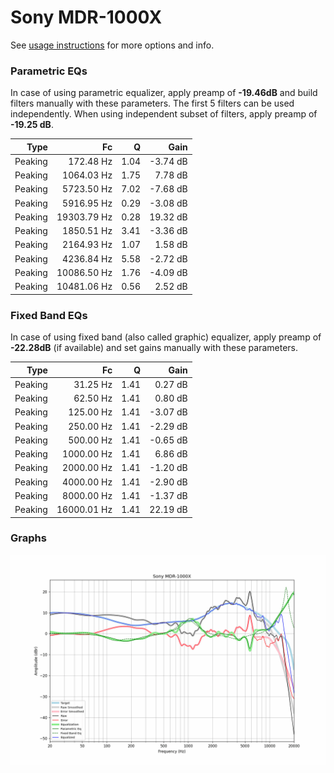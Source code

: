 # Sony MDR-1000X
See [usage instructions](https://github.com/jaakkopasanen/AutoEq#usage) for more options and info.

### Parametric EQs
In case of using parametric equalizer, apply preamp of **-19.46dB** and build filters manually
with these parameters. The first 5 filters can be used independently.
When using independent subset of filters, apply preamp of **-19.25 dB**.

| Type    | Fc          |    Q | Gain     |
|--------:|------------:|-----:|---------:|
| Peaking | 172.48 Hz   | 1.04 | -3.74 dB |
| Peaking | 1064.03 Hz  | 1.75 | 7.78 dB  |
| Peaking | 5723.50 Hz  | 7.02 | -7.68 dB |
| Peaking | 5916.95 Hz  | 0.29 | -3.08 dB |
| Peaking | 19303.79 Hz | 0.28 | 19.32 dB |
| Peaking | 1850.51 Hz  | 3.41 | -3.36 dB |
| Peaking | 2164.93 Hz  | 1.07 | 1.58 dB  |
| Peaking | 4236.84 Hz  | 5.58 | -2.72 dB |
| Peaking | 10086.50 Hz | 1.76 | -4.09 dB |
| Peaking | 10481.06 Hz | 0.56 | 2.52 dB  |

### Fixed Band EQs
In case of using fixed band (also called graphic) equalizer, apply preamp of **-22.28dB**
(if available) and set gains manually with these parameters.

| Type    | Fc          |    Q | Gain     |
|--------:|------------:|-----:|---------:|
| Peaking | 31.25 Hz    | 1.41 | 0.27 dB  |
| Peaking | 62.50 Hz    | 1.41 | 0.80 dB  |
| Peaking | 125.00 Hz   | 1.41 | -3.07 dB |
| Peaking | 250.00 Hz   | 1.41 | -2.29 dB |
| Peaking | 500.00 Hz   | 1.41 | -0.65 dB |
| Peaking | 1000.00 Hz  | 1.41 | 6.86 dB  |
| Peaking | 2000.00 Hz  | 1.41 | -1.20 dB |
| Peaking | 4000.00 Hz  | 1.41 | -2.90 dB |
| Peaking | 8000.00 Hz  | 1.41 | -1.37 dB |
| Peaking | 16000.01 Hz | 1.41 | 22.19 dB |

### Graphs
![](./Sony%20MDR-1000X.png)